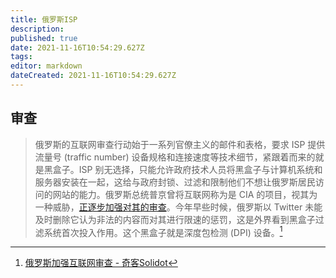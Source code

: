 ```yaml
---
title: 俄罗斯ISP
description: 
published: true
date: 2021-11-16T10:54:29.627Z
tags:
editor: markdown
dateCreated: 2021-11-16T10:54:29.627Z
---
```


## 审查

> 俄罗斯的互联网审查行动始于一系列官僚主义的邮件和表格，要求 ISP 提供流量号 (traffic number) 设备规格和连接速度等技术细节，紧跟着而来的就是黑盒子。ISP 别无选择，只能允许政府技术人员将黑盒子与计算机系统和服务器安装在一起，这给与政府封锁、过滤和限制他们不想让俄罗斯居民访问的网站的能力。俄罗斯总统普京曾将互联网称为是 CIA 的项目，视其为一种威胁，[正逐步加强对其的审查](https://web.archive.org/web/20211025162644/https://www.nytimes.com/2021/10/22/technology/russia-internet-censorship-putin.html)。今年早些时候，俄罗斯以 Twitter 未能及时删除它认为非法的内容而对其进行限速的惩罚，这是外界看到黑盒子过滤系统首次投入作用。这个黑盒子就是深度包检测 (DPI) 设备。[^69360]

[^69360]: [俄罗斯加强互联网审查 - 奇客Solidot](https://web.archive.org/web/20211025101111/https://www.solidot.org/story?sid=69360)
